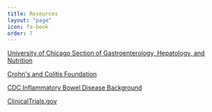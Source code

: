 ```yaml
---
title: Resources
layout: "page"
icon: fa-book
order: 7
---
```


<a href="https://medicine.uchicago.edu/sections/gastroenterology-hepatology-nutrition/">University of Chicago Section of Gastroenterology, Hepatology, and Nutrition</a>

<a href="https://www.crohnscolitisfoundation.org/">Crohn's and Colitis Foundation</a>

<a href="https://www.cdc.gov/ibd/index.htm">CDC Inflammatory Bowel Disease Background</a>

<a href="https://clinicaltrials.gov/">ClinicalTrials.gov</a>
